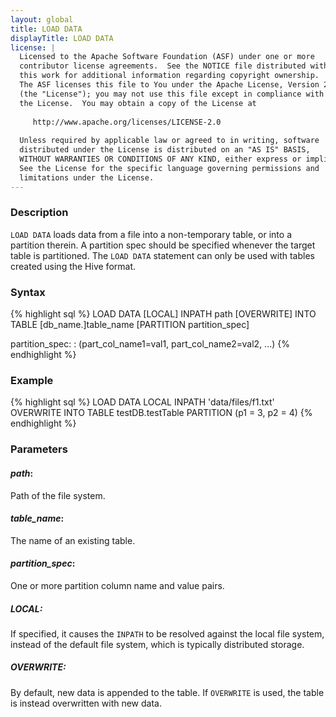 ```yaml
---
layout: global
title: LOAD DATA
displayTitle: LOAD DATA
license: |
  Licensed to the Apache Software Foundation (ASF) under one or more
  contributor license agreements.  See the NOTICE file distributed with
  this work for additional information regarding copyright ownership.
  The ASF licenses this file to You under the Apache License, Version 2.0
  (the "License"); you may not use this file except in compliance with
  the License.  You may obtain a copy of the License at
 
     http://www.apache.org/licenses/LICENSE-2.0
 
  Unless required by applicable law or agreed to in writing, software
  distributed under the License is distributed on an "AS IS" BASIS,
  WITHOUT WARRANTIES OR CONDITIONS OF ANY KIND, either express or implied.
  See the License for the specific language governing permissions and
  limitations under the License.
---
```


### Description
`LOAD DATA` loads data from a file into a non-temporary table, or into a partition therein. A partition spec should be specified whenever the target table is partitioned. The `LOAD DATA` statement can only be used with tables created using the Hive format.

### Syntax
{% highlight sql %}
LOAD DATA [LOCAL] INPATH path [OVERWRITE] INTO TABLE [db_name.]table_name
  [PARTITION partition_spec]

partition_spec:
    : (part_col_name1=val1, part_col_name2=val2, ...)
{% endhighlight %}

### Example
{% highlight sql %}
LOAD DATA LOCAL INPATH 'data/files/f1.txt'
  OVERWRITE INTO TABLE testDB.testTable PARTITION (p1 = 3, p2 = 4)
{% endhighlight %}

### Parameters

#### ***path***:
Path of the file system.

#### ***table_name***:
The name of an existing table.

#### ***partition_spec***:
One or more partition column name and value pairs.

##### ***LOCAL***:
If specified, it causes the `INPATH` to be resolved against the local file system, instead of the default file system, which is typically distributed storage.

##### ***OVERWRITE***:
By default, new data is appended to the table. If `OVERWRITE` is used, the table is instead overwritten with new data.